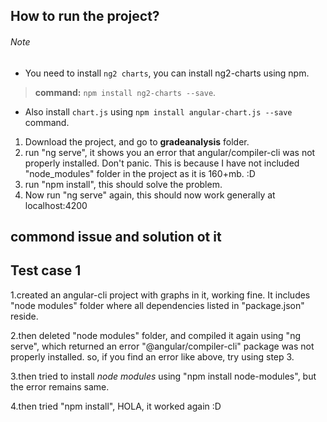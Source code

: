 ## How to run the project?
###### Note
- You need to install `ng2 charts`, you can install ng2-charts using npm.
> **command:** `npm install ng2-charts --save`.
- Also install `chart.js` using `npm install angular-chart.js --save` command.


1. Download the project, and go to **gradeanalysis** folder.
2. run "ng serve", it shows you an error that angular/compiler-cli was not properly installed. Don't panic. This is because I have not included "node_modules" folder in the project as it is 160+mb.   :D
3. run "npm install", this should solve the problem.
4. Now run "ng serve" again, this should now work generally at localhost:4200


commond issue and solution ot it
--------------------------------

Test case 1
---------------

1.created an angular-cli project with graphs in it, working fine. It includes "node modules" folder where all dependencies listed in "package.json" reside.

2.then deleted "node modules" folder, and compiled it again using "ng serve", which returned an error "@angular/compiler-cli" package was not properly installed.
so, if you find an error like above, try using step 3.

3.then tried to install _node modules_ using "npm install node-modules", but the error remains same.

4.then tried "npm install", HOLA, it worked again :D
